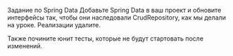 Задание по Spring Data
Добавьте Spring Data в ваш проект и обновите интерфейсы так, чтобы они наследовали CrudRepository, как мы делали на уроке. Реализации удалите.



Также почините юнит тесты, которые не будут стартовать после изменений.